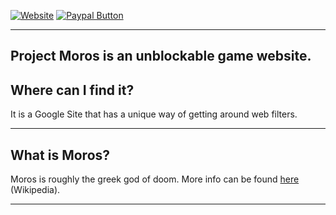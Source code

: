 <a href="https://sites.google.com/view/projectmoros"><img alt="Website" src="https://img.shields.io/website?&down_color=Red&down_message=Offline&up_color=Green&up_message=Online&url=https%3A%2F%2Fsites.google.com%2Fview%2Fprojectmoros&style=flat-square"></a>
<a href="https://www.paypal.com/donate/?business=VJDEWWC6XZZ6W"><img alt="Paypal Button" src="https://img.shields.io/static/v1?label=PayPal&message=Donate&color=00457C&style=flat-square&logo=paypal"></a>

---

Project Moros is an **unblockable** game website.
---

## Where can I find it?

It is a Google Site that has a unique way of getting around web filters.

---

## What is Moros?

Moros is roughly the greek god of doom. More info can be found [here](https://en.wikipedia.org/wiki/Moros) (Wikipedia).

---

<!-- School Filters Begone on September 1st (o_o*) -->
